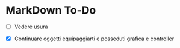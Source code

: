 # MarkDown To-Do


- [ ] Vedere usura

- [x] Continuare oggetti equipaggiarti e posseduti grafica e controller

